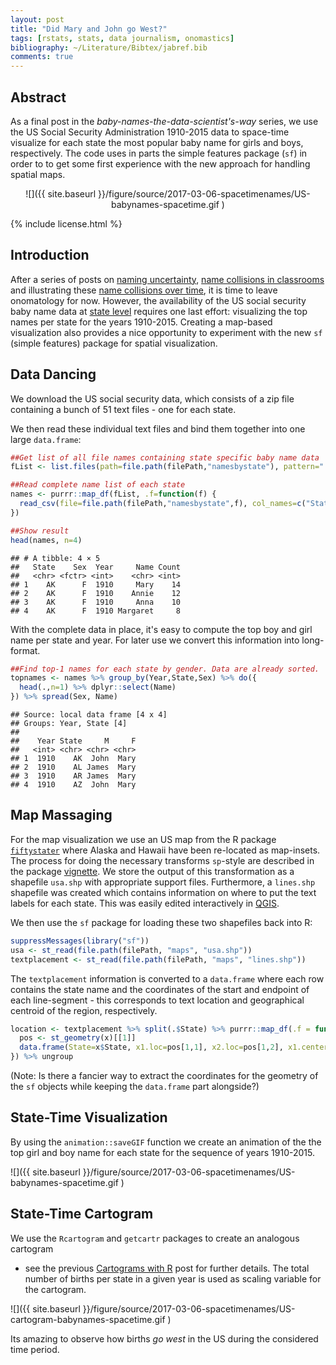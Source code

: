 ```yaml
---
layout: post
title: "Did Mary and John go West?"
tags: [rstats, stats, data journalism, onomastics]
bibliography: ~/Literature/Bibtex/jabref.bib
comments: true
---
```





## Abstract

As a final post in the *baby-names-the-data-scientist's-way* series, we
use the US Social Security Administration 1910-2015 data to space-time
visualize for each state the most popular baby name for girls and boys,
respectively. The code uses in parts the simple features package
(`sf`) in order to to get some first experience with the new approach
for handling spatial maps.

<center>
![]({{ site.baseurl }}/figure/source/2017-03-06-spacetimenames/US-babynames-spacetime.gif )
</center>

{% include license.html %}

## Introduction

After a series of posts on
[naming uncertainty](http://staff.math.su.se/hoehle/blog/2017/02/06/onomastics.html),
[name collisions in classrooms](http://staff.math.su.se/hoehle/blog/2017/02/13/bday.html)
and illustrating these
[name collisions over time](http://staff.math.su.se/hoehle/blog/2017/03/01/morebabynames.html),
it is time to leave onomatology for now. However, the availability of the
US social security baby name data at
[state level](https://www.ssa.gov/oact/babynames/limits.html)
requires one last effort: visualizing the top names per state for the
years 1910-2015. Creating a map-based visualization also provides a
nice opportunity to experiment with the new `sf` (simple features)
package for spatial visualization.

## Data Dancing

We download the US social security data, which consists of a zip file
containing a bunch of 51 text files - one for each state.



We then read these individual text files and bind them together into one
large `data.frame`:

```r
##Get list of all file names containing state specific baby name data
fList <- list.files(path=file.path(filePath,"namesbystate"), pattern=".TXT")

##Read complete name list of each state
names <- purrr::map_df(fList, .f=function(f) {
  read_csv(file=file.path(filePath,"namesbystate",f), col_names=c("State","Sex","Year","Name","Count"),col_types=cols(col_character(), col_factor(c("M","F")), col_integer(), col_character(), col_integer()))
})

##Show result
head(names, n=4)
```

```
## # A tibble: 4 × 5
##   State    Sex  Year     Name Count
##   <chr> <fctr> <int>    <chr> <int>
## 1    AK      F  1910     Mary    14
## 2    AK      F  1910    Annie    12
## 3    AK      F  1910     Anna    10
## 4    AK      F  1910 Margaret     8
```

With the complete data in place, it's easy to compute the top
boy and girl name per state and year. For later use we convert this
information into long-format.


```r
##Find top-1 names for each state by gender. Data are already sorted.
topnames <- names %>% group_by(Year,State,Sex) %>% do({
  head(.,n=1) %>% dplyr::select(Name)
}) %>% spread(Sex, Name)
```

```
## Source: local data frame [4 x 4]
## Groups: Year, State [4]
## 
##    Year State     M     F
##   <int> <chr> <chr> <chr>
## 1  1910    AK  John  Mary
## 2  1910    AL James  Mary
## 3  1910    AR James  Mary
## 4  1910    AZ  John  Mary
```

## Map Massaging

For the map visualization we use an US map from the R package
[`fiftystater`](https://cran.r-project.org/web/packages/fiftystater/index.html)
where Alaska and Hawaii have been re-located as map-insets. The
process for doing the necessary transforms `sp`-style are described in
the package
[vignette](https://cran.r-project.org/web/packages/fiftystater/vignettes/fiftystater.html). We
store the output of this transformation as a shapefile `usa.shp` with
appropriate support files. Furthermore, a `lines.shp` shapefile was
created which contains information on where to put the text labels for
each state. This was easily edited interactively in
[QGIS](http://www.qgis.org/en/site/).

We then use the `sf` package for loading these two shapefiles back
into R:

```r
suppressMessages(library("sf"))
usa <- st_read(file.path(filePath, "maps", "usa.shp"))
textplacement <- st_read(file.path(filePath, "maps", "lines.shp"))
```

The `textplacement` information is converted to a `data.frame` where
each row contains the state name and the coordinates of the start and
endpoint of each line-segment - this corresponds to text location and
geographical centroid of the region, respectively.


```r
location <- textplacement %>% split(.$State) %>% purrr::map_df(.f = function(x) {
  pos <- st_geometry(x)[[1]]
  data.frame(State=x$State, x1.loc=pos[1,1], x2.loc=pos[1,2], x1.center=pos[2,1],x2.center=pos[2,2])
}) %>% ungroup
```
(Note: Is there a fancier way to extract the coordinates for the
geometry of the `sf` objects while keeping the `data.frame` part
alongside?)



## State-Time Visualization

By using the `animation::saveGIF` function we create an animation of
the the top girl and boy name for each state for the sequence of years
1910-2015.




![]({{ site.baseurl }}/figure/source/2017-03-06-spacetimenames/US-babynames-spacetime.gif )

## State-Time Cartogram

We use the `Rcartogram` and `getcartr` packages to create an analogous cartogram
- see the previous
[Cartograms with R](http://staff.math.su.se/hoehle/blog/2016/10/10/cartograms.html)
post for further details.  The total number of births per state in a
given year is used as scaling variable for the cartogram.



![]({{ site.baseurl }}/figure/source/2017-03-06-spacetimenames/US-cartogram-babynames-spacetime.gif )

Its amazing to observe how births *go west* in the US during
the considered time period.

<!-- Note: This graphic is in need for some smart text placement, e.g., by
ensuring that the bound box of the text is not in conflict with any
other bounding box. -->
